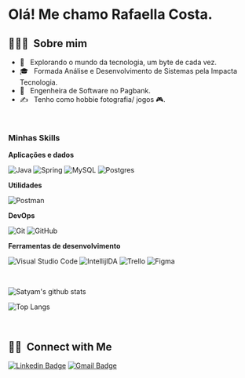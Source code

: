 <h1> Olá! Me chamo Rafaella Costa.</h1>

<h2> 👨🏻‍💻 &nbsp;Sobre mim </h2>

- 🤔 &nbsp; Explorando o mundo da tecnologia, um byte de cada vez.
- 🎓 &nbsp; Formada Análise e Desenvolvimento de Sistemas pela Impacta Tecnologia.
- 💼 &nbsp; Engenheira de Software no Pagbank.
- ✍️ &nbsp; Tenho como hobbie fotografia/ jogos 🎮.
  
<br/>

<h3>Minhas Skills</h3>

**Aplicações e dados**

![Java](https://img.shields.io/badge/-Java-333333?style=flat&logo=Java&logoColor=007396)
![Spring](https://img.shields.io/badge/-Spring-333333?style=flat&logo=spring)
![MySQL](https://img.shields.io/badge/-MySQL-333333?style=flat&logo=mysql)
![Postgres](https://img.shields.io/badge/-Postegres-333333?style=flat&logo=postegres)

**Utilidades**

![Postman](https://img.shields.io/badge/-Postman-333333?style=flat&logo=postman)

**DevOps**

![Git](https://img.shields.io/badge/-Git-333333?style=flat&logo=git)
![GitHub](https://img.shields.io/badge/-GitHub-333333?style=flat&logo=github)

**Ferramentas de desenvolvimento**

![Visual Studio Code](https://img.shields.io/badge/-Visual%20Studio%20Code-333333?style=flat&logo=visual-studio-code&logoColor=007ACC)
![IntellijIDA](https://img.shields.io/badge/-IntellijIDA-333333?style=flat&logo=intellij-ida-ide&logoColor=2C2255)
![Trello](https://img.shields.io/badge/-Trello-333333?style=flat&logo=trello&logoColor=007ACC)
![Figma](https://img.shields.io/badge/-Figma-333333?style=flat&logo=figma&logoColor=007ACC)

<br/>

![Satyam's github stats](https://github-readme-stats.vercel.app/api?username=RafaellaCosta&count_private=true&show_icons=true&theme=radical&include_all_commits=true)


![Top Langs](https://github-readme-stats.vercel.app/api/top-langs/?username=RafaellaCosta&theme=radical)


<br/>

<h2> 🤝🏻 &nbsp;Connect with Me </h2>

[![Linkedin Badge](https://img.shields.io/badge/-Rafaella%20Costa-6633cc?style=flat-square&logo=Linkedin&logoColor=white&link=https://www.linkedin.com/in/rafaellacosta/)](https://www.linkedin.com/in/rafaellacosta/) 
[![Gmail Badge](https://img.shields.io/badge/-rafaellamcp@gmail.com-6633cc?style=flat-square&logo=Gmail&logoColor=white&link=mailto:rafaellamcp@gmail.com)](mailto:rafaellamcp@gmail.com)
